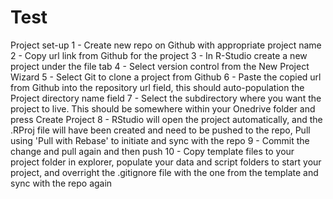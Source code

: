 # Test
Project set-up 
1 - Create new repo on Github with appropriate project name 
2 - Copy url link from Github for the project 
3 - In R-Studio create a new project under the file tab
4 - Select version control from the New Project Wizard
5 - Select Git to clone a project from Github
6 - Paste the copied url from Github into the repository url field, this should auto-population the Project directory name field
7 - Select the subdirectory where you want the project to live. This should be somewhere within your Onedrive folder and press Create Project
8 - RStudio will open the project automatically, and the .RProj file will have been created and need to be pushed to the repo, Pull using 'Pull with Rebase' to initiate and sync with the repo
9 - Commit the change and pull again and then push 
10 - Copy template files to your project folder in explorer, populate your data and script folders to start your project, and overright the .gitignore file with the one from the template and sync with the repo again


